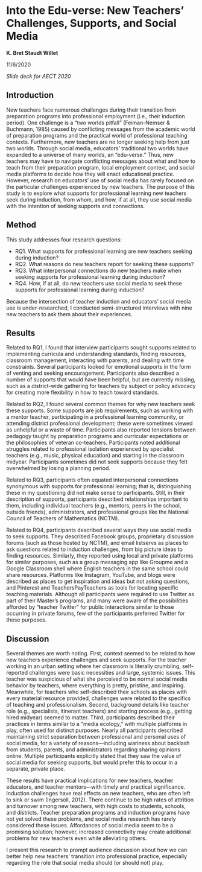 # Into the Edu-verse: New Teachers’ Challenges, Supports, and Social Media

**K. Bret Staudt Willet**

11/6/2020

*Slide deck for AECT 2020*

## Introduction
 
New teachers face numerous challenges during their transition from preparation programs into professional employment (i.e., their induction period). One challenge is a “two worlds pitfall” (Feiman-Nemser & Buchmann, 1985) caused by conflicting messages from the academic world of preparation programs and the practical world of professional teaching contexts. Furthermore, new teachers are no longer seeking help from just two worlds. Through social media, educators’ traditional two worlds have expanded to a universe of many worlds, an “edu-verse.” Thus, new teachers may have to navigate conflicting messages about what and how to teach from their preparation program, local employment context, and social media platforms to decide how they will enact educational practice. However, research on educators’ use of social media has rarely focused on the particular challenges experienced by new teachers. The purpose of this study is to explore what supports for professional learning new teachers seek during induction, from whom, and how, if at all, they use social media with the intention of seeking supports and connections.

## Method

This study addresses four research questions: 

- RQ1. What supports for professional learning are new teachers seeking during induction? 
- RQ2. What reasons do new teachers report for seeking these supports? 
- RQ3. What interpersonal connections do new teachers make when seeking supports for professional learning during induction? 
- RQ4. How, if at all, do new teachers use social media to seek these supports for professional learning during induction? 

Because the intersection of teacher induction and educators’ social media use is under-researched, I conducted semi-structured interviews with nine new teachers to ask them about their experiences.

## Results

Related to RQ1, I found that interview participants sought supports related to implementing curricula and understanding standards, finding resources, classroom management, interacting with parents, and dealing with time constraints. Several participants looked for emotional supports in the form of venting and seeking encouragement. Participants also described a number of supports that would have been helpful, but are currently missing, such as a district-wide gathering for teachers by subject or policy advocacy for creating more flexibility in how to teach toward standards.

Related to RQ2, I found several common themes for why new teachers seek these supports. Some supports are job requirements, such as working with a mentor teacher, participating in a professional learning community, or attending district professional development; these were sometimes viewed as unhelpful or a waste of time. Participants also reported tensions between pedagogy taught by preparation programs and curricular expectations or the philosophies of veteran co-teachers. Participants noted additional struggles related to professional isolation experienced by specialist teachers (e.g., music, physical education) and starting in the classroom midyear. Participants sometimes did not seek supports because they felt overwhelmed by losing a planning period.

Related to RQ3, participants often equated interpersonal connections synonymous with supports for professional learning; that is, distinguishing these in my questioning did not make sense to participants. Still, in their description of supports, participants described relationships important to them, including individual teachers (e.g., mentors, peers in the school, outside friends), administrators, and professional groups like the National Council of Teachers of Mathematics (NCTM).

Related to RQ4, participants described several ways they use social media to seek supports. They described Facebook groups, proprietary discussion forums (such as those hosted by NCTM), and email listservs as places to ask questions related to induction challenges, from big picture ideas to finding resources. Similarly, they reported using local and private platforms for similar purposes, such as a group messaging app like Groupme and a Google Classroom shell where English teachers in the same school could share resources. Platforms like Instagram, YouTube, and blogs were described as places to get inspiration and ideas but not asking questions, and Pinterest and TeachersPayTeachers as tools for locating specific teaching materials. Although all participants were required to use Twitter as part of their Master’s programs, and many were aware of the possibilities afforded by “teacher Twitter” for public interactions similar to those occurring in private forums, few of the participants preferred Twitter for these purposes.

## Discussion

Several themes are worth noting. First, context seemed to be related to how new teachers experience challenges and seek supports. For the teacher working in an urban setting where her classroom is literally crumbling, self-reported challenges were basic necessities and large, systemic issues. This teacher was suspicious of what she perceived to be normal social media behavior by teachers, where everything is pretty, pristine, and inspiring. Meanwhile, for teachers who self-described their schools as places with every material resource provided, challenges were related to the specifics of teaching and professionalism. Second, background details like teacher role (e.g., specialists, itinerant teachers) and starting process (e.g., getting hired midyear) seemed to matter. Third, participants described their practices in terms similar to a “media ecology,” with multiple platforms in play, often used for distinct purposes. Nearly all participants described maintaining strict separation between professional and personal uses of social media, for a variety of reasons—including wariness about backlash from students, parents, and administrators regarding sharing opinions online. Multiple participants explicitly stated that they saw the value of social media for seeking supports, but would prefer this to occur in a separate, private place.

These results have practical implications for new teachers, teacher educators, and teacher mentors—with timely and practical significance. Induction challenges have real effects on new teachers, who are often left to sink or swim (Ingersoll, 2012). There continue to be high rates of attrition and turnover among new teachers, with high costs to students, schools, and districts. Teacher preparation programs and induction programs have not yet solved these problems, and social media research has rarely considered these issues. Affordances of social media seem to be a promising solution; however, increased connectivity may create additional problems for new teachers even while alleviating others.

I present this research to prompt audience discussion about how we can better help new teachers’ transition into professional practice, especially regarding the role that social media should (or should not) play.
